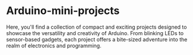 # Arduino-mini-projects
Here, you'll find a collection of compact and exciting projects designed to showcase the versatility and creativity of Arduino. From blinking LEDs to sensor-based gadgets, each project offers a bite-sized adventure into the realm of electronics and programming.
